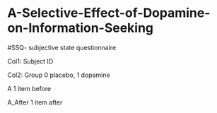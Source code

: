 # A-Selective-Effect-of-Dopamine-on-Information-Seeking





#SSQ- subjective state questionnaire

Col1: Subject ID

Col2: Group 0 placebo, 1 dopamine

A 1 item before

A_After 1 item after



